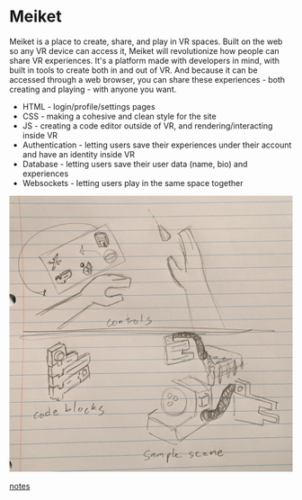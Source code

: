 # Meiket

Meiket is a place to create, share, and play in VR spaces. Built on the web so any VR device can access it, Meiket will revolutionize how people can share VR experiences.
It's a platform made with developers in mind, with built in tools to create both in and out of VR. And because it can be accessed through a web browser, you can share these experiences - both creating and playing - with anyone you want.

- HTML - login/profile/settings pages
- CSS - making a cohesive and clean style for the site
- JS - creating a code editor outside of VR, and rendering/interacting inside VR
- Authentication - letting users save their experiences under their account and have an identity inside VR
- Database - letting users save their user data (name, bio) and experiences
- Websockets - letting users play in the same space together

![Meiket sketch](/docs/concept.jpg)

[notes](notes.md)
